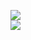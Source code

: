 [![](https://img.shields.io/badge/Made%20With-Github%20Spray-lightgrey.svg?style=for-the-badge&logo=github)](https://github.com/Annihil/github-spray#5969)  
[![](https://i.imgur.com/2DrTn0Z.gif)](https://github.com/Annihil/github-spray)